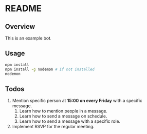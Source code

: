 # README

## Overview

This is an example bot.

## Usage

```sh
npm install
npm install -g nodemon # if not installed
nodemon
```

## Todos

1. Mention specific person at **15:00 on every Friday** with a specific message.
    1. Learn how to mention people in a message.
    1. Learn how to send a message on schedule.
    1. Learn how to send a message with a specific role.
1. Implement RSVP for the regular meeting.
